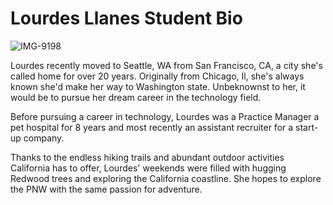 
<html lang="en">
<meta charset="utf-8">

    
<body>
    
<h1>Lourdes Llanes Student Bio</h1>

<img src="https://i.ibb.co/wdTLSgS/IMG-9198.jpg" alt="IMG-9198" border="0"></a>
    
    
<p>Lourdes recently moved to Seattle, WA from San Francisco, CA, a city she's called home for over 20 years. Originally from Chicago, Il, she's always known she'd make her way to Washington state. Unbeknownst to her, it would be to pursue her dream career in the technology field.
</p>
    
<p>Before pursuing a career in technology, Lourdes was a Practice Manager a pet hospital for 8 years and most recently an assistant recruiter for a start-up company.
</p>
     
<p>Thanks to the endless hiking trails and abundant outdoor activities California has to offer, Lourdes' weekends were filled with hugging Redwood trees and exploring the California coastline. She hopes to explore the PNW with the same passion for adventure. </p>
    

    
</body>
